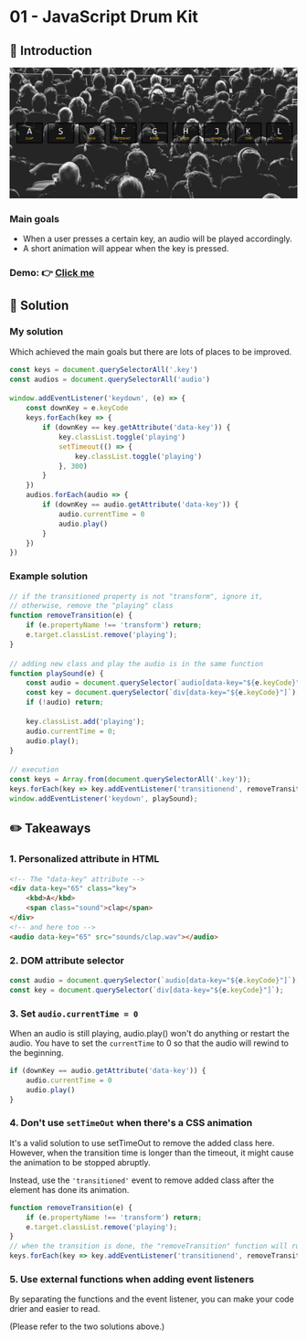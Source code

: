 
# 01 - JavaScript Drum Kit
## :eyes: Introduction

![](./screenshot_1.jpg)

### Main goals

- When a user presses a certain key, an audio will be played accordingly.
- A short animation will appear when the key is pressed.

### Demo: 👉 [Click me](https://kellychi22.github.io/JavaScript30/01-JavaScript-Drum-Kit/)

## :pushpin: Solution

### My solution
Which achieved the main goals but there are lots of places to be improved.
```javascript
const keys = document.querySelectorAll('.key')
const audios = document.querySelectorAll('audio')

window.addEventListener('keydown', (e) => {
    const downKey = e.keyCode
    keys.forEach(key => {
        if (downKey == key.getAttribute('data-key')) {
            key.classList.toggle('playing')
            setTimeout(() => {
                key.classList.toggle('playing')
            }, 300)
        }
    })
    audios.forEach(audio => {
        if (downKey == audio.getAttribute('data-key')) {
            audio.currentTime = 0
            audio.play()
        }
    })
})
```

### Example solution
```javascript
// if the transitioned property is not "transform", ignore it, 
// otherwise, remove the "playing" class
function removeTransition(e) {
    if (e.propertyName !== 'transform') return;
    e.target.classList.remove('playing');
}

// adding new class and play the audio is in the same function
function playSound(e) {
    const audio = document.querySelector(`audio[data-key="${e.keyCode}"]`);
    const key = document.querySelector(`div[data-key="${e.keyCode}"]`);
    if (!audio) return;

    key.classList.add('playing');
    audio.currentTime = 0;
    audio.play();
}

// execution
const keys = Array.from(document.querySelectorAll('.key'));
keys.forEach(key => key.addEventListener('transitionend', removeTransition));
window.addEventListener('keydown', playSound);
```

## :pencil2: Takeaways

### 1. Personalized attribute in HTML

```html
<!-- The "data-key" attribute -->
<div data-key="65" class="key">
    <kbd>A</kbd>
    <span class="sound">clap</span>
</div>
<!-- and here too -->
<audio data-key="65" src="sounds/clap.wav"></audio>
```

### 2. DOM attribute selector
```javascript
const audio = document.querySelector(`audio[data-key="${e.keyCode}"]`);
const key = document.querySelector(`div[data-key="${e.keyCode}"]`);
```

### 3. Set `audio.currentTime = 0` 
When an audio is still playing, audio.play() won't do anything or restart the audio.
You have to set the `currentTime` to 0 so that the audio will rewind to the beginning.
```javascript
if (downKey == audio.getAttribute('data-key')) {
    audio.currentTime = 0
    audio.play()
}
```

### 4. Don't use `setTimeOut` when there's a CSS animation
It's a valid solution to use setTimeOut to remove the added class here. However, when the transition time is longer than the timeout, it might cause the animation to be stopped abruptly.

Instead, use the `'transitioned'` event to remove added class after the element has done its animation.

```javascript
function removeTransition(e) {
    if (e.propertyName !== 'transform') return;
    e.target.classList.remove('playing');
}
// when the transition is done, the "removeTransition" function will run
keys.forEach(key => key.addEventListener('transitionend', removeTransition));
```

### 5. Use external functions when adding event listeners
By separating the functions and the event listener, you can make your code drier and easier to read.

(Please refer to the two solutions above.)